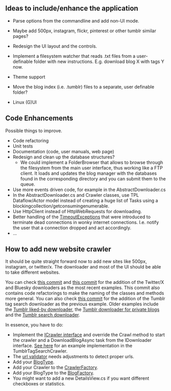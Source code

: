 ## Ideas to include/enhance the application ##

* Parse options from the commandline and add non-UI mode.

* Maybe add 500px, instagram, flickr, pinterest or other tumblr similar pages?

* Redesign the UI layout and the controls.

* Implement a filesystem watcher that reads .txt files from a user-definable folder with new instructions. E.g. download blog X with tags Y now.

* Theme support

* Move the blog index (i.e. .tumblr) files to a separate, user definable folder?

* Linux (G)UI

## Code Enhancements ##
Possible things to improve.

* Code refactoring
* Unit tests
* Documentation (code, user manuals, web page)
* Redesign and clean up the database structures?
  * We could implement a FolderBrowser that allows to browse through the filesystem from the main user interface, thus working like a FTP client. It loads and updates the blog manager with the databases found in the corresponding directory and you can submit them to the queue.
* Use more events driven code, for example in the AbstractDownloader.cs
* In the AbstractDownloader.cs and Crawler classes, use TPL Dataflow/Actor model instead of creating a huge list of Tasks using a blockingcollection/getconsumingenumerable.
* Use HttpClient instead of HttpWebRequests for downloading.
* Better handling of the [TimeoutExceptions](https://github.com/TumblThreeApp/TumblThree/blob/master/src/TumblThree/TumblThree.Applications/Extensions/TaskTimeoutExtension.cs) that were introduced to terminate dead connections in wonky internet connections. I.e. notify the user that a connection dropped and act accordingly.
* ...

## How to add new website crawler ##

It should be quite straight forward now to add new sites like 500px, instagram, or twitter/x.
The downloader and most of the UI should be able to take different websites.

You can check [this commit](https://github.com/TumblThreeApp/TumblThree/commit/d1823548493b37baded60db35492f9f3040ecfe5) and [this commit](https://github.com/TumblThreeApp/TumblThree/commit/cedc8c31718cf9a3941f87e17b1bcd994740cc2e) for the addition of the Twitter/X and Bluesky downloaders as the most recent examples. This commit also contains code refactorings to make the naming of the classes and methods more general.
You can also check [this commit](https://github.com/johanneszab/TumblThree/commit/efc9d903f49864ef1424b5496fabce0f0780a68d) for the addition of the Tumblr tag search downloader as the previous example. Older examples include the [Tumblr liked-by downloader](https://github.com/johanneszab/TumblThree/commit/d11375407f462e32ac3ccacb03e7b0861bbaaa39), the [Tumblr downloader for private blogs](https://github.com/johanneszab/TumblThree/commit/8ed1e11efc7c110931b29147460acfe814d4dc84) and the [Tumblr search downloader](https://github.com/TumblThreeApp/TumblThree/commit/cd6383749d28151c49cb3b59f16434f76bf84bfb). 

In essence, you have to do:

* Implement the [ICrawler interface](https://github.com/TumblThreeApp/TumblThree/blob/master/src/TumblThree/TumblThree.Applications/Crawler/ICrawler.cs) and override the Crawl method to start the crawler and a DownloadBlogAsync task from the IDownloader interface. [See here](https://github.com/TumblThreeApp/TumblThree/blob/master/src/TumblThree/TumblThree.Applications/Crawler/TumblrTagSearchCrawler.cs#L38) for an example implementation in the TumblrTagSearchCrawler.
* The [url validator](https://github.com/TumblThreeApp/TumblThree/blob/master/src/TumblThree/TumblThree.Domain/Models/Validator.cs) needs adjustments to detect proper urls.
* Add your [BlogType](https://github.com/TumblThreeApp/TumblThree/blob/master/src/TumblThree/TumblThree.Domain/Models/BlogTypes.cs).
* Add your Crawler to the [CrawlerFactory](https://github.com/TumblThreeApp/TumblThree/blob/master/src/TumblThree/TumblThree.Applications/Crawler/CrawlerFactory.cs).
* Add your BlogType to the [BlogFactory](https://github.com/TumblThreeApp/TumblThree/blob/master/src/TumblThree/TumblThree.Domain/Models/BlogFactory.cs).
* You might want to add a new DetailsView.cs if you want different checkboxes or statistics.
